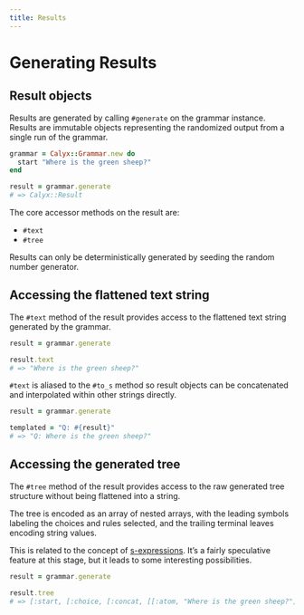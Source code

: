 ```yaml
---
title: Results
---
```


# Generating Results

## Result objects

Results are generated by calling `#generate` on the grammar instance. Results are immutable objects representing the randomized output from a single run of the grammar.

```ruby
grammar = Calyx::Grammar.new do
  start "Where is the green sheep?"
end

result = grammar.generate
# => Calyx::Result
```

The core accessor methods on the result are:

- `#text`
- `#tree`

Results can only be deterministically generated by seeding the random number generator.

## Accessing the flattened text string

The `#text` method of the result provides access to the flattened text string generated by the grammar.

```ruby
result = grammar.generate

result.text
# => "Where is the green sheep?"
```

`#text` is aliased to the `#to_s` method so result objects can be concatenated and interpolated within other strings directly.

```ruby
result = grammar.generate

templated = "Q: #{result}"
# => "Q: Where is the green sheep?"
```

## Accessing the generated tree

The `#tree` method of the result provides access to the raw generated tree structure without being flattened into a string.

The tree is encoded as an array of nested arrays, with the leading symbols labeling the choices and rules selected, and the trailing terminal leaves encoding string values.

This is related to the concept of [s-expressions](https://en.wikipedia.org/wiki/S-expression). It’s a fairly speculative feature at this stage, but it leads to some interesting possibilities.

```ruby
result = grammar.generate

result.tree
# => [:start, [:choice, [:concat, [[:atom, "Where is the green sheep?"]]]]]
```
